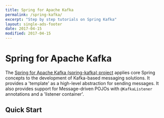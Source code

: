 ```yaml
---
title: Spring for Apache Kafka
permalink: /spring-kafka/
excerpt: "Step by step tutorials on Spring Kafka"
layout: single-ads-footer
date: 2017-04-15
modified: 2017-04-15
---
```


# Spring for Apache Kafka

The [Spring for Apache Kafka (spring-kafka) project](https://projects.spring.io/spring-kafka/) applies core Spring concepts to the development of Kafka-based messaging solutions. It provides a 'template' as a high-level abstraction for sending messages. It also provides support for Message-driven POJOs with `@KafkaListener` annotations and a 'listener container'.

## Quick Start